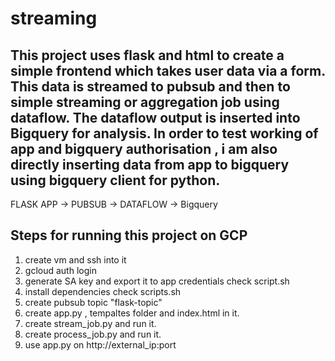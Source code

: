 # streaming
## This project uses flask and html to create a simple frontend which takes user data via a form. This data is streamed to pubsub and then to simple streaming or aggregation job using dataflow. The dataflow output is inserted into Bigquery for analysis. In order to test working of app and bigquery authorisation , i am also directly inserting data from app to bigquery using bigquery client for python.

FLASK APP  &#8594; PUBSUB  &#8594; DATAFLOW  &#8594; Bigquery

## Steps for running this project on GCP

1. create vm and ssh into it
2. gcloud auth login
3. generate SA key and export it to app credentials check script.sh
4. install dependencies check scripts.sh
5. create pubsub topic "flask-topic"
6. create app.py , tempaltes folder and index.html in it.
7. create stream_job.py and run it.
8. create process_job.py and run it.
9. use app.py on http://external_ip:port
